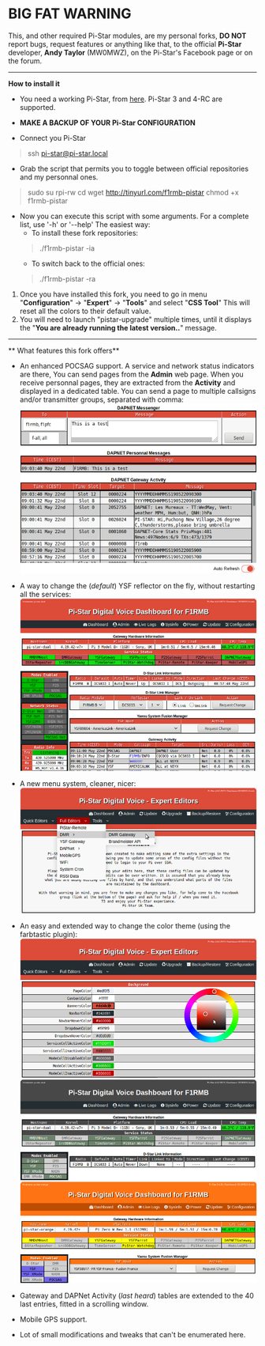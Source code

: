 **BIG FAT WARNING**
===
This, and other required Pi-Star modules, are my personal forks, **DO NOT** report bugs, request features or anything like that, to the official **Pi-Star** developer, **Andy Taylor** (MW0MWZ), on the Pi-Star's Facebook page or on the forum.

***

**How to install it**

* You need a working Pi-Star, from [here](http://www.pistar.uk/downloads/). Pi-Star 3 and 4-RC are supported.

* **MAKE A BACKUP OF YOUR Pi-Star CONFIGURATION**
* Connect you Pi-Star
>ssh pi-star@pi-star.local
* Grab the script that permits you to toggle between official repositories and my personnal ones.
> sudo su
> rpi-rw
> cd
> wget http://tinyurl.com/f1rmb-pistar
> chmod +x f1rmb-pistar
* Now you can execute this script with some arguments. For a complete list,  use '-h' or '--help'
The easiest way:
	* To install these fork repositories:
	> ./f1rmb-pistar -ia
	* To switch back to the official ones:
	> ./f1rmb-pistar -ra



1. Once you have installed this fork, you need to go in menu "**Configuration**" -> "**Expert**" -> "**Tools**" and select "**CSS Tool**" 
This will reset all the colors to their default value.
2. You will need to launch "pistar-upgrade" multiple times, until it displays the "**You are already running the latest version..**" message.

***

** What features this fork offers**

* An enhanced POCSAG support. A service and network status indicators are there, You can send pages from the **Admin** web page. When you receive personnal pages, they are extracted from the **Activity** and displayed in a dedicated table. You can send a page to multiple callsigns and/or transmitter groups, separated with comma:
![POCSAG](images/Dapnet_Messenger.png  "POCSAG")

* A way to change the (*default*) YSF reflector on the fly, without restarting all the services:
![Menus](images/Admin.png  "Menus")

* A new menu system, cleaner, nicer:
![Expert Menus](images/Expert_Menus.png  "Expert Menus")

* An easy and extended way to change the color theme (using the farbtastic plugin):
![Farbtastic Color Picker](images/CSS_ColorPicker.png  "Farbtastic Color Picker")
![Gray Colors](images/Color2.png  "Gray Colors")
![Orange Colors](images/Color3.png  "Orange Colors")

* Gateway and DAPNet Activity (*last heard*) tables are extended to the 40 last entries, fitted in a scrolling window.

* Mobile GPS support.

* Lot of small modifications and tweaks that can't be enumerated here.
